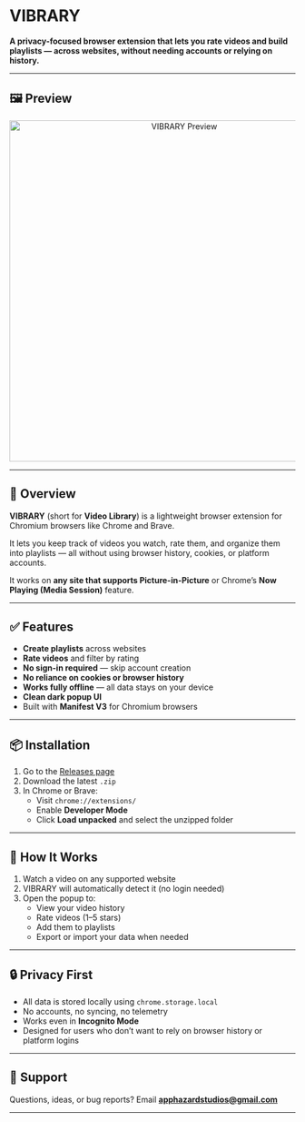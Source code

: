 # VIBRARY

**A privacy-focused browser extension that lets you rate videos and build playlists — across websites, without needing accounts or relying on history.**

---

## 🖼️ Preview

<p align="center">
  <a href="https://github.com/AppHazard-Studios/VIBRARY/blob/main/VIBRARY_Preview.png?raw=true" target="_blank">
    <img src="https://github.com/AppHazard-Studios/VIBRARY/blob/main/VIBRARY_Preview.png?raw=true" width="600" alt="VIBRARY Preview"/>
  </a>
</p>

---

## 🎯 Overview

**VIBRARY** (short for **Video Library**) is a lightweight browser extension for Chromium browsers like Chrome and Brave.

It lets you keep track of videos you watch, rate them, and organize them into playlists — all without using browser history, cookies, or platform accounts.

It works on **any site that supports Picture-in-Picture** or Chrome’s **Now Playing (Media Session)** feature.

---

## ✅ Features

- **Create playlists** across websites
- **Rate videos** and filter by rating
- **No sign-in required** — skip account creation
- **No reliance on cookies or browser history**
- **Works fully offline** — all data stays on your device
- **Clean dark popup UI**
- Built with **Manifest V3** for Chromium browsers

---

## 📦 Installation

1. Go to the [Releases page](https://github.com/AppHazard-Studios/VIBRARY/releases)
2. Download the latest `.zip`
3. In Chrome or Brave:
    - Visit `chrome://extensions/`
    - Enable **Developer Mode**
    - Click **Load unpacked** and select the unzipped folder

---

## 🚀 How It Works

1. Watch a video on any supported website
2. VIBRARY will automatically detect it (no login needed)
3. Open the popup to:
    - View your video history
    - Rate videos (1–5 stars)
    - Add them to playlists
    - Export or import your data when needed

---

## 🔒 Privacy First

- All data is stored locally using `chrome.storage.local`
- No accounts, no syncing, no telemetry
- Works even in **Incognito Mode**
- Designed for users who don’t want to rely on browser history or platform logins

---

## 📩 Support

Questions, ideas, or bug reports? Email **apphazardstudios@gmail.com**

---

<!--  
Tags: VIBRARY, video tracker, Chrome extension, Brave extension, video playlists, media session, picture-in-picture, offline extension, incognito support, privacy extension, Manifest V3, video rating  
-->